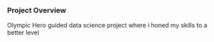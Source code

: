### Project Overview

 Olympic Hero guided data science project where i honed my skills to a better level


